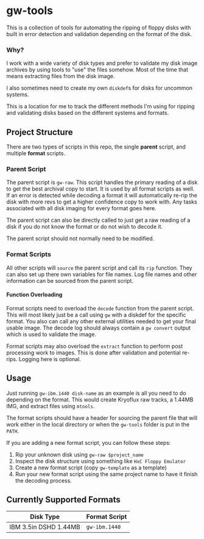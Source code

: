 # gw-tools
This is a collection of tools for automating the ripping of floppy disks with
built in error detection and validation depending on the format of the disk.

### Why?
I work with a wide variety of disk types and prefer to validate my disk image
archives by using tools to "use" the files somehow. Most of the time that means
extracting files from the disk image.

I also sometimes need to create my own `diskdef`s for disks for uncommon
systems.

This is a location for me to track the different methods I'm using for ripping
and validating disks based on the different systems and formats.

## Project Structure
There are two types of scripts in this repo, the single **parent** script, and
multiple **format** scripts. 

### Parent Script
The parent script is `gw-raw`. This script handles the primary reading of a disk
to get the best archival copy to start. It is used by all format scripts as 
well. If an error is detected while decoding a format it will automatically 
re-rip the disk with more revs to get a higher confidence copy to work with. Any
tasks associated with all disk imaging for every format goes here.

The parent script can also be directly called to just get a raw reading of a
disk if you do not know the format or do not wish to decode it.

The parent script should not normally need to be modified.

### Format Scripts
All other scripts will `source` the parent script and call its `rip` function.
They can also set up there own variables for file names. Log file names and
other information can be sourced from the parent script.

#### Function Overloading
Format scripts need to overload the `decode` function from the parent script.
This will most likely just be a call using `gw` with a diskdef for the specific
format. You also can call any other external utilities needed to get your final 
usable image. The decode log should always contain a `gw convert` output which
is used to validate the image.

Format scripts may also overload the `extract` function to perform post
processing work to images. This is done after validation and potential
re-rips. Logging here is optional.

## Usage
Just running `gw-ibm.1440 disk-name` as an example is all you need to do 
depending on the format. This would create Kryoflux raw tracks, a 1.44MB IMG, 
and extract files using `mtools`.

The format scripts should have a header for sourcing the parent file that will
work either in the local directory or when the `gw-tools` folder is put in the
`PATH`.

If you are adding a new format script, you can follow these steps:

1. Rip your unknown disk using `gw-raw $project_name`
2. Inspect the disk structure using something like `HxC Floppy Emulator`
3. Create a new format script (copy `gw-template` as a template)
4. Run your new format script using the same project name to have it finish the decoding process.

## Currently Supported Formats

| Disk Type               | Format Script               |
|-------------------------|-----------------------------|
|IBM 3.5in DSHD 1.44MB    | `gw-ibm.1440`               |


